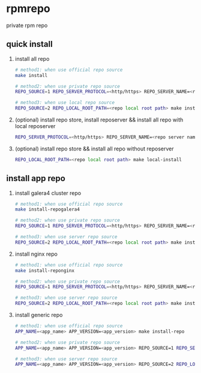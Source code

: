 # rpmrepo
private rpm repo

## quick install

1. install all repo
    
    ```bash
    # method1: when use official repo source
    make install

    # method2: when use private repo source
    REPO_SOURCE=1 REPO_SERVER_PROTOCOL=<http/https> REPO_SERVER_NAME=<repo server name> make install

    # method3: when use local repo source
    REPO_SOURCE=2 REPO_LOCAL_ROOT_PATH=<repo local root path> make install
    ```
2. (optional) install repo store, install reposerver && install all repo with local reposerver

    ```bash
    REPO_SERVER_PROTOCOL=<http/https> REPO_SERVER_NAME=<repo server name> make server-install
    ```

3. (optional) install repo store && install all repo without reposerver
    
    ```bash
    REPO_LOCAL_ROOT_PATH=<repo local root path> make local-install
    ```

## install app repo

1. install galera4 cluster repo
    
    ```bash
    # method1: when use official repo source
    make install-repogalera4

    # method2: when use private repo source
    REPO_SOURCE=1 REPO_SERVER_PROTOCOL=<http/https> REPO_SERVER_NAME=<repo server name> make install-repogalera4

    # method3: when use server repo source
    REPO_SOURCE=2 REPO_LOCAL_ROOT_PATH=<repo local root path> make install-repogalera4
    ```

2. install nginx repo
     ```bash
    # method1: when use official repo source
    make install-reponginx

    # method2: when use private repo source
    REPO_SOURCE=1 REPO_SERVER_PROTOCOL=<http/https> REPO_SERVER_NAME=<repo server name> make install-reponginx

    # method3: when use server repo source
    REPO_SOURCE=2 REPO_LOCAL_ROOT_PATH=<repo local root path> make install-reponginx
    ```


3.  install generic repo
    
    ```bash
    # method1: when use official repo source
    APP_NAME=<app_name> APP_VERSION=<app_version> make install-repo

    # method2: when use private repo source
    APP_NAME=<app_name> APP_VERSION=<app_version> REPO_SOURCE=1 REPO_SERVER_PROTOCOL=<http/https> REPO_SERVER_NAME=<repo server name> make install-repo

    # method3: when use server repo source
    APP_NAME=<app_name> APP_VERSION=<app_version> REPO_SOURCE=2 REPO_LOCAL_ROOT_PATH=<repo local root path> make install-repo
    ```


